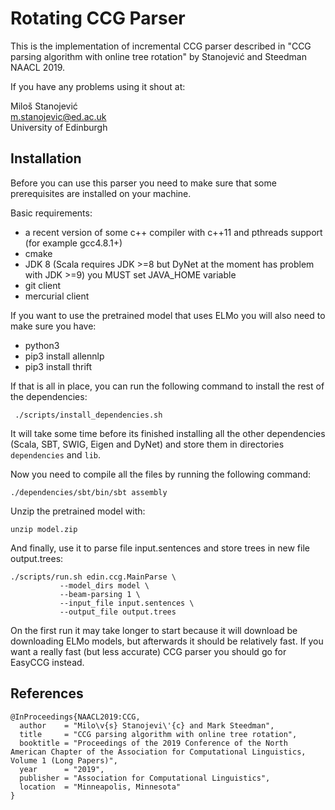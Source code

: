 Rotating CCG Parser
=========

This is the implementation of incremental CCG parser described in "CCG parsing algorithm with online tree rotation" by Stanojević and Steedman NAACL 2019.

If you have any problems using it shout at:

Miloš Stanojević        \
m.stanojevic@ed.ac.uk   \
University of Edinburgh 

Installation
---------------

Before you can use this parser you need to make sure that some prerequisites are installed on your machine.

Basic requirements:
- a recent version of some c++ compiler with c++11 and pthreads support (for example gcc4.8.1+)
- cmake
- JDK 8 (Scala requires JDK >=8 but DyNet at the moment has problem with JDK >=9) you MUST set JAVA_HOME variable
- git client
- mercurial client

If you want to use the pretrained model that uses ELMo you will also need to make sure you have:
- python3
- pip3 install allennlp
- pip3 install thrift

If that is all in place, you can run the following command to install the rest of the dependencies:

     ./scripts/install_dependencies.sh

It will take some time before its finished installing all the other dependencies (Scala, SBT, SWIG, Eigen and DyNet) and store them in directories `dependencies` and `lib`.

Now you need to compile all the files by running the following command:

    ./dependencies/sbt/bin/sbt assembly
    
Unzip the pretrained model with:

    unzip model.zip
    
And finally, use it to parse file input.sentences and store trees in new file output.trees:

    ./scripts/run.sh edin.ccg.MainParse \
               --model_dirs model \
               --beam-parsing 1 \
               --input_file input.sentences \
               --output_file output.trees

On the first run it may take longer to start because it will download be downloading ELMo models, but afterwards it should be relatively fast. If you want a really fast (but less accurate) CCG parser you should go for EasyCCG instead.

References
-------------

    @InProceedings{NAACL2019:CCG,
      author    = "Milo\v{s} Stanojevi\'{c} and Mark Steedman",
      title     = "CCG parsing algorithm with online tree rotation",
      booktitle = "Proceedings of the 2019 Conference of the North American Chapter of the Association for Computational Linguistics, Volume 1 (Long Papers)",
      year      = "2019",
      publisher = "Association for Computational Linguistics",
      location  = "Minneapolis, Minnesota"
    }
